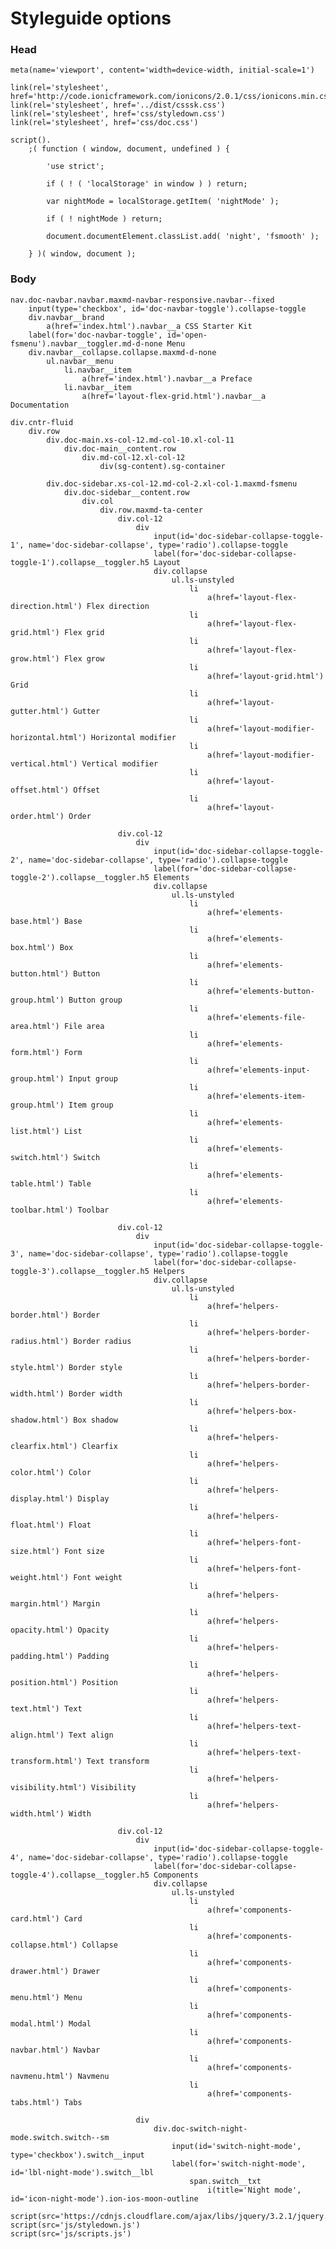 # Styleguide options

### Head

	meta(name='viewport', content='width=device-width, initial-scale=1')

	link(rel='stylesheet', href='http://code.ionicframework.com/ionicons/2.0.1/css/ionicons.min.css')
	link(rel='stylesheet', href='../dist/csssk.css')
	link(rel='stylesheet', href='css/styledown.css')
	link(rel='stylesheet', href='css/doc.css')

	script().
		;( function ( window, document, undefined ) {

			'use strict';

			if ( ! ( 'localStorage' in window ) ) return;
			
			var nightMode = localStorage.getItem( 'nightMode' );

			if ( ! nightMode ) return;
			
			document.documentElement.classList.add( 'night', 'fsmooth' );

		} )( window, document );

### Body
	
	nav.doc-navbar.navbar.maxmd-navbar-responsive.navbar--fixed
		input(type='checkbox', id='doc-navbar-toggle').collapse-toggle
		div.navbar__brand
			a(href='index.html').navbar__a CSS Starter Kit
		label(for='doc-navbar-toggle', id='open-fsmenu').navbar__toggler.md-d-none Menu
		div.navbar__collapse.collapse.maxmd-d-none
			ul.navbar__menu
				li.navbar__item
					a(href='index.html').navbar__a Preface
				li.navbar__item
					a(href='layout-flex-grid.html').navbar__a Documentation

	div.cntr-fluid
		div.row
			div.doc-main.xs-col-12.md-col-10.xl-col-11
				div.doc-main__content.row
					div.md-col-12.xl-col-12
						div(sg-content).sg-container

			div.doc-sidebar.xs-col-12.md-col-2.xl-col-1.maxmd-fsmenu
				div.doc-sidebar__content.row
					div.col
						div.row.maxmd-ta-center
							div.col-12
								div
									input(id='doc-sidebar-collapse-toggle-1', name='doc-sidebar-collapse', type='radio').collapse-toggle
									label(for='doc-sidebar-collapse-toggle-1').collapse__toggler.h5 Layout
									div.collapse
										ul.ls-unstyled
											li
												a(href='layout-flex-direction.html') Flex direction
											li
												a(href='layout-flex-grid.html') Flex grid
											li
												a(href='layout-flex-grow.html') Flex grow
											li
												a(href='layout-grid.html') Grid
											li
												a(href='layout-gutter.html') Gutter
											li
												a(href='layout-modifier-horizontal.html') Horizontal modifier
											li
												a(href='layout-modifier-vertical.html') Vertical modifier
											li
												a(href='layout-offset.html') Offset
											li
												a(href='layout-order.html') Order

							div.col-12
								div
									input(id='doc-sidebar-collapse-toggle-2', name='doc-sidebar-collapse', type='radio').collapse-toggle
									label(for='doc-sidebar-collapse-toggle-2').collapse__toggler.h5 Elements
									div.collapse
										ul.ls-unstyled
											li
												a(href='elements-base.html') Base
											li
												a(href='elements-box.html') Box
											li
												a(href='elements-button.html') Button
											li
												a(href='elements-button-group.html') Button group
											li
												a(href='elements-file-area.html') File area
											li
												a(href='elements-form.html') Form
											li
												a(href='elements-input-group.html') Input group
											li
												a(href='elements-item-group.html') Item group
											li
												a(href='elements-list.html') List
											li
												a(href='elements-switch.html') Switch
											li
												a(href='elements-table.html') Table
											li
												a(href='elements-toolbar.html') Toolbar

							div.col-12
								div
									input(id='doc-sidebar-collapse-toggle-3', name='doc-sidebar-collapse', type='radio').collapse-toggle
									label(for='doc-sidebar-collapse-toggle-3').collapse__toggler.h5 Helpers
									div.collapse
										ul.ls-unstyled
											li
												a(href='helpers-border.html') Border
											li
												a(href='helpers-border-radius.html') Border radius
											li
												a(href='helpers-border-style.html') Border style
											li
												a(href='helpers-border-width.html') Border width
											li
												a(href='helpers-box-shadow.html') Box shadow
											li
												a(href='helpers-clearfix.html') Clearfix
											li
												a(href='helpers-color.html') Color
											li
												a(href='helpers-display.html') Display
											li
												a(href='helpers-float.html') Float
											li
												a(href='helpers-font-size.html') Font size
											li
												a(href='helpers-font-weight.html') Font weight
											li
												a(href='helpers-margin.html') Margin
											li
												a(href='helpers-opacity.html') Opacity
											li
												a(href='helpers-padding.html') Padding
											li
												a(href='helpers-position.html') Position
											li
												a(href='helpers-text.html') Text
											li
												a(href='helpers-text-align.html') Text align
											li
												a(href='helpers-text-transform.html') Text transform
											li
												a(href='helpers-visibility.html') Visibility
											li
												a(href='helpers-width.html') Width

							div.col-12
								div
									input(id='doc-sidebar-collapse-toggle-4', name='doc-sidebar-collapse', type='radio').collapse-toggle
									label(for='doc-sidebar-collapse-toggle-4').collapse__toggler.h5 Components
									div.collapse
										ul.ls-unstyled
											li
												a(href='components-card.html') Card
											li
												a(href='components-collapse.html') Collapse
											li
												a(href='components-drawer.html') Drawer
											li
												a(href='components-menu.html') Menu
											li
												a(href='components-modal.html') Modal
											li
												a(href='components-navbar.html') Navbar
											li
												a(href='components-navmenu.html') Navmenu
											li
												a(href='components-tabs.html') Tabs

								div
								    div.doc-switch-night-mode.switch.switch--sm
									    input(id='switch-night-mode', type='checkbox').switch__input
									    label(for='switch-night-mode', id='lbl-night-mode').switch__lbl
										    span.switch__txt
											    i(title='Night mode', id='icon-night-mode').ion-ios-moon-outline

	script(src='https://cdnjs.cloudflare.com/ajax/libs/jquery/3.2.1/jquery.min.js')
	script(src='js/styledown.js')
	script(src='js/scripts.js')
